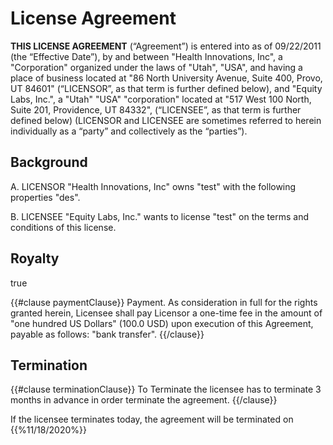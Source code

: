 License Agreement
====

**THIS LICENSE AGREEMENT** (“Agreement”) is entered into as of 09/22/2011 (the “Effective Date”), by and between "Health Innovations, Inc", a "Corporation" organized under the laws of "Utah", "USA", and having a place of business located at "86 North University Avenue, Suite 400, Provo, UT 84601" (“LICENSOR”, as that term is further defined below), and "Equity Labs, Inc.", a "Utah" "USA" "corporation" located at "517 West 100 North, Suite 201, Providence, UT  84332", (“LICENSEE”, as that term is further defined below) (LICENSOR and LICENSEE are sometimes referred to herein individually as a “party” and collectively as the “parties”).

Background
----

A. LICENSOR "Health Innovations, Inc" owns "test" with the following properties "des".

B. LICENSEE "Equity Labs, Inc." wants to license "test" on the terms and conditions of this license.

Royalty
----

true

{{#clause paymentClause}}
Payment. As consideration in full for the rights granted herein, Licensee shall pay Licensor a one-time fee in the amount of "one hundred US Dollars" (100.0 USD) upon execution of this Agreement, payable as follows: "bank transfer".
{{/clause}}

Termination
----

{{#clause terminationClause}}
To Terminate the licensee has to terminate 3 months in advance in order terminate the agreement.
{{/clause}}

If the licensee terminates today, the agreement will be terminated on   {{%11/18/2020%}}